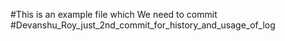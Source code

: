 #This is an example file which We need to commit
#Devanshu_Roy_just_2nd_commit_for_history_and_usage_of_log

